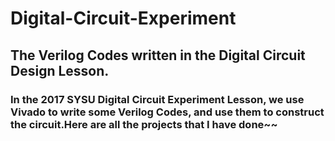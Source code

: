 # Digital-Circuit-Experiment
## The Verilog Codes written in the Digital Circuit Design Lesson.
### In the 2017 SYSU Digital Circuit Experiment Lesson, we use Vivado to write some Verilog Codes, and use them to construct the circuit.Here are all the projects that I have done~~
